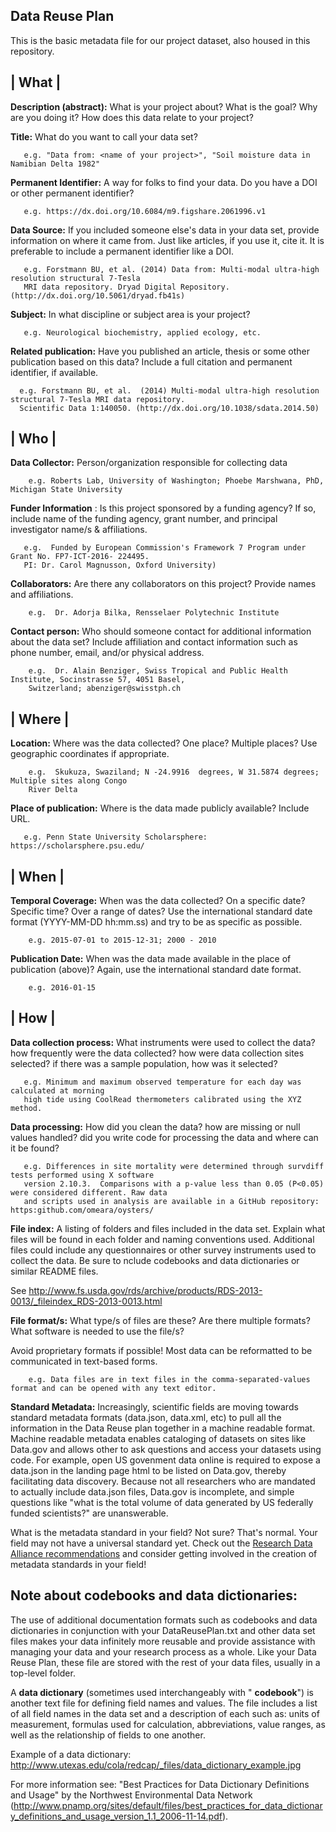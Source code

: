 ## **Data Reuse Plan**

This is the basic metadata file for our project dataset, also housed in this repository.

## | **What** |

**Description (abstract):** What is your project about?  What is the goal?  Why are you doing it?  How does this data relate to your project?

**Title:** What do you want to call your data set?

       e.g. "Data from: <name of your project>", "Soil moisture data in Namibian Delta 1982"

**Permanent Identifier:** A way for folks to find your data. Do you have a DOI or other permanent identifier?

       e.g. https://dx.doi.org/10.6084/m9.figshare.2061996.v1

**Data Source:** If you included someone else's data in your data set, provide information on where it came from. Just like articles, if you use it, cite it. It is preferable to include a permanent identifier like a DOI.

       e.g. Forstmann BU, et al. (2014) Data from: Multi-modal ultra-high resolution structural 7-Tesla 
       MRI data repository. Dryad Digital Repository. (http://dx.doi.org/10.5061/dryad.fb41s)

**Subject:** In what discipline or subject area is your project?

       e.g. Neurological biochemistry, applied ecology, etc.

**Related publication:** Have you published an article, thesis or some other publication based on this data? Include a full citation and permanent identifier, if available.

      e.g. Forstmann BU, et al.  (2014) Multi-modal ultra-high resolution structural 7-Tesla MRI data repository.
      Scientific Data 1:140050. (http://dx.doi.org/10.1038/sdata.2014.50)

## | **Who** |

**Data Collector:** Person/organization responsible for collecting data

        e.g. Roberts Lab, University of Washington; Phoebe Marshwana, PhD, Michigan State University

**Funder Information** : Is this project sponsored by a funding agency?  If so, include name of the funding agency, grant number, and principal investigator name/s & affiliations.

       e.g.  Funded by European Commission's Framework 7 Program under Grant No. FP7-ICT-2016- 224495. 
       PI: Dr. Carol Magnusson, Oxford University)

**Collaborators:** Are there any collaborators on this project? Provide names and affiliations.

        e.g.  Dr. Adorja Bilka, Rensselaer Polytechnic Institute

**Contact person:** Who should someone contact for additional information about the data set?  Include affiliation and contact information such as phone number, email, and/or physical address.

        e.g.  Dr. Alain Benziger, Swiss Tropical and Public Health Institute, Socinstrasse 57, 4051 Basel, 
        Switzerland; abenziger@swisstph.ch

## | **Where** |

**Location:** Where was the data collected? One place? Multiple places? Use geographic coordinates if appropriate.

        e.g.  Skukuza, Swaziland; N -24.9916  degrees, W 31.5874 degrees; Multiple sites along Congo 
        River Delta

**Place of publication:** Where is the data made publicly available? Include URL.

       e.g. Penn State University Scholarsphere: https://scholarsphere.psu.edu/

## | **When** |

**Temporal Coverage:** When was the data collected?  On a specific date? Specific time? Over a range of dates? Use the international standard date format (YYYY-MM-DD hh:mm.ss) and try to be as specific as possible.

        e.g. 2015-07-01 to 2015-12-31; 2000 - 2010

**Publication Date:** When was the data made available in the place of publication (above)? Again, use the international standard date format.

        e.g. 2016-01-15

## | **How** |

**Data collection process:** What instruments were used to collect the data? how frequently were the data collected? how were data collection sites selected? if there was a sample population, how was it selected?

       e.g. Minimum and maximum observed temperature for each day was calculated at morning 
       high tide using CoolRead thermometers calibrated using the XYZ method.

**Data processing:** How did you clean the data? how are missing or null values handled? did you write code for processing the data and where can it be found?

       e.g. Differences in site mortality were determined through survdiff tests performed using X software 
       version 2.10.3.  Comparisons with a p-value less than 0.05 (P<0.05) were considered different. Raw data 
       and scripts used in analysis are available in a GitHub repository: https:github.com/omeara/oysters/

**File index:** A listing of folders and files included in the data set.  Explain what files will be found in each folder and naming conventions used.  Additional files could include any questionnaires or other survey instruments used to collect the data.  Be sure to nclude codebooks and data dictionaries or similar README files.

See http://www.fs.usda.gov/rds/archive/products/RDS-2013-0013/_fileindex_RDS-2013-0013.html

**File format/s:** What type/s of files are these?  Are there multiple formats? What software is needed to use the file/s?

Avoid proprietary formats if possible! Most data can be reformatted to be communicated in text-based forms.

        e.g. Data files are in text files in the comma-separated-values format and can be opened with any text editor.

**Standard Metadata:** Increasingly, scientific fields are moving towards standard metadata formats (data.json, data.xml, etc) to pull all the information in the Data Reuse plan together in a machine readable format. Machine readable metadata enables cataloging of datasets on sites like Data.gov and allows other to ask questions and access your datasets using code.  For example, open US govenment data online is required to expose a data.json in the landing page html to be listed on Data.gov, thereby facilitating data discovery. Because not all researchers who are mandated to actually include data.json files, Data.gov is incomplete, and simple questions like "what is the total volume of data generated by US federally funded scientists?" are unanswerable.  

What is the metadata standard in your field? Not sure? That's normal. Your field may not have a universal standard yet. Check out the [Research Data Alliance recommendations](https://www.rd-alliance.org/recommendations-and-outputs/all-recommendations-and-outputs) and consider getting involved in the creation of metadata standards in your field!

## Note about codebooks and data dictionaries:

The use of additional documentation formats such as codebooks and data dictionaries in conjunction with your DataReusePlan.txt and other data set files makes your data infinitely more reusable and provide assistance with managing your data and your research process as a whole.  Like your Data Reuse Plan, these file are stored with the rest of your data files, usually in a top-level folder.

A **data dictionary** (sometimes used interchangeably with " **codebook**")  is another text file for defining field names and values.  The file includes a list of all field names in the data set and a description of each such as: units of measurement, formulas used for calculation, abbreviations, value ranges, as well as the relationship of fields to one another.

Example of a data dictionary: http://www.utexas.edu/cola/redcap/_files/data_dictionary_example.jpg

For more information see: "Best Practices for Data Dictionary Definitions and Usage" by the Northwest Environmental Data Network (http://www.pnamp.org/sites/default/files/best_practices_for_data_dictionary_definitions_and_usage_version_1.1_2006-11-14.pdf).
